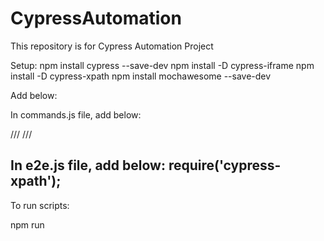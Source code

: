# CypressAutomation
This repository is for Cypress Automation Project

Setup:
npm install cypress --save-dev
npm install -D cypress-iframe
npm install -D cypress-xpath
npm install mochawesome --save-dev

Add below:

In commands.js file, add below:

/// <reference types="Cypress" />
/// <reference types="cypress-xpath" />

In e2e.js file, add below:
require('cypress-xpath');
---------------------------------------------------------------------------------------------
To run scripts:

npm run <Script Name>
    e.g: npm run dashboardTest

To run specific spec file:
npx cypress run --spec <Spec file name>
npx cypress run --spec .\cypress\integration\examples\APITests\GoRestAPITests.js